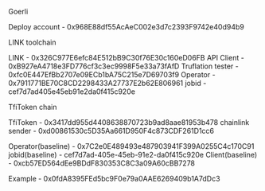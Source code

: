 Goerli

Deploy account - 0x968E88df55AcAeC002e3d7c2393F9742e40d94b9

LINK toolchain

LINK - 0x326C977E6efc84E512bB9C30f76E30c160eD06FB
API Client - 0xB927eA4718e3FD776cf3c3ec9998F5e33a73fAfD
Truflation tester - 0xfc0E447EfBb2707e09ECb1bA75C215e7D69703f9
Operator - 0x7911771BE70C8CD2298433A27737E2b62E806961
jobid - cef7d7ad405e45eb91e2da0f415c920e

TfiToken chain

TfiToken - 0x3417dd955d4408638870723b9ad8aae81953b478
chainlink sender - 0xd00861530c5D35Aa661D950F4c873CDF261D1cc6

Operator(baseline) - 0x7C2e0E489493e487903941F399A0255C4c170C91
jobid(baseline) - cef7d7ad-405e-45eb-91e2-da0f415c920e
Client(baseline) - 0xcb57ED564dEe9BDdF830353C8C3a09A60cBB7278

Example - 0x0fdA8395FEd5bc9F0e79a0AAE6269409b1A7dDc3

